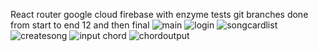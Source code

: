 React router  google cloud firebase with enzyme tests
git branches done from start to end 12 and then final 
![main](https://user-images.githubusercontent.com/4842454/38793029-e5e41a62-4192-11e8-9301-d839fe416c0f.png)
![login](https://user-images.githubusercontent.com/4842454/38793033-e9521258-4192-11e8-977c-f9d6c7e3ab25.png)
![songcardlist](https://user-images.githubusercontent.com/4842454/38793042-f29db0e2-4192-11e8-889b-e17c7ceefb1d.png)
![createsong](https://user-images.githubusercontent.com/4842454/38793045-f6952cb6-4192-11e8-9381-d00987607a77.png)
![input chord](https://user-images.githubusercontent.com/4842454/38793052-fa093568-4192-11e8-8839-c967a88f4082.png)
![chordoutput](https://user-images.githubusercontent.com/4842454/38793058-fc8b65c2-4192-11e8-83a2-d6435caaf219.png)

